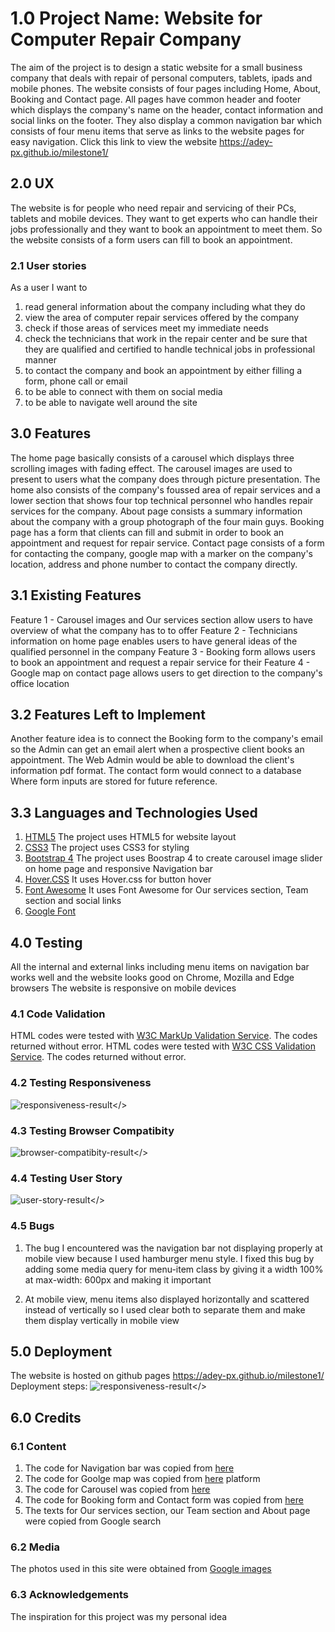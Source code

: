 # 1.0 Project Name: Website for Computer Repair Company
The aim of the project is to design a static website for a small business company that deals with repair of personal computers, 
tablets, ipads and mobile phones. The website consists of four pages including Home, About, Booking and Contact page. All pages 
have common header and footer which displays the company's name on the header, contact information and social links on the footer.
They also display a common navigation bar which consists of four menu items that serve as links to the website pages for easy navigation.
Click this link to view the website https://adey-px.github.io/milestone1/

## 2.0 UX
The website is for people who need repair and servicing of their PCs, tablets and mobile devices. They want to get experts who can handle their 
jobs professionally and they want to book an appointment to meet them. So the website consists of a form users can fill to book an appointment.

### 2.1 User stories
As a user I want to 
1. read general information about the company including what they do
2. view the area of computer repair services offered by the company
3. check if those areas of services meet my immediate needs
4. check the technicians that work in the repair center and be sure that they are 
   qualified and certified to handle technical jobs in professional manner
5. to contact the company and book an appointment by either filling a form, phone call or email
6. to be able to connect with them on social media
7. to be able to navigate well around the site 

 
## 3.0 Features
The home page basically consists of a carousel which displays three scrolling images with fading effect. The carousel images are used to present
to users what the company does through picture presentation. The home also consists of the company's foussed area of repair services and a lower section
that shows four top technical personnel who handles repair services for the company.
About page consists a summary information about the company with a group photograph
of the four main guys. 
Booking page has a form that clients can fill and submit in order to book an appointment and request for repair service. 
Contact page consists of a form for contacting the company, google map with a marker on the company's location, address and phone number to contact the company directly.


## 3.1 Existing Features
Feature 1 - Carousel images and Our services section allow users to have overview of what the company has to to offer
Feature 2 - Technicians information on home page enables users to have general ideas of the qualified personnel in the company
Feature 3 - Booking form allows users to book an appointment and request a repair service for their 
Feature 4 - Google map on contact page allows users to get direction to the company's office location

## 3.2 Features Left to Implement
Another feature idea is to connect the Booking form to the company's email so the Admin can get an email alert when a prospective client books 
an appointment. The Web Admin would be able to download the client's information pdf format. The contact form would connect to a database Where form inputs
are stored for future reference.

## 3.3 Languages and Technologies Used
1. <a href="https://en.wikipedia.org/wiki/HTML">HTML5</a>
   The project uses HTML5 for website layout 
2. <a href="https://en.wikipedia.org/wiki/CSS">CSS3</a>
   The project uses CSS3 for styling
3. <a href="https://getbootstrap.com/">Bootstrap 4</a> 
   The project uses Boostrap 4 to create carousel image slider on home page and responsive Navigation bar 
4. <a href="https://ianlunn.github.io/Hover/">Hover.CSS</a>
   It uses Hover.css for button hover
5. <a href="https://fontawesome.com/">Font Awesome</a> 
   It uses Font Awesome for Our services section, Team section and social links
6. <a href="https://fonts.google.com/">Google Font</a> 

## 4.0  Testing
All the internal and external links including menu items on navigation bar works well and the website looks good on Chrome, Mozilla and Edge browsers
The website is responsive on mobile devices 

### 4.1 Code Validation
HTML codes were tested with <a href="https://validator.w3.org/#validate_by_input">W3C MarkUp Validation Service</a>. The codes returned without error.
HTML codes were tested with <a href="https://jigsaw.w3.org/css-validator/">W3C CSS Validation Service</a>. The codes returned without error.

### 4.2 Testing Responsiveness 
<img src="readm-images/testing-responsiveness.png" alt="responsiveness-result"></>

### 4.3 Testing Browser Compatibity
<img src="readm-images/testing-browser-compatibility.png" alt="browser-compatibity-result"></>

### 4.4 Testing User Story 
<img src="readm-images/testing-user-stories.png" alt="user-story-result"></>

### 4.5 Bugs
1.	The bug I encountered was the navigation bar not displaying properly at mobile view 
because I used hamburger menu style. 
I fixed this bug by adding some media query for menu-item class by giving it a width 100% at
 max-width: 600px and making it important

2.	At mobile view, menu items also displayed horizontally and scattered instead of vertically so I 
used clear both to separate them and make them display vertically in mobile view

## 5.0 Deployment
The website is hosted on github pages https://adey-px.github.io/milestone1/
Deployment steps: <img src="readm-images/deployment.png" alt="responsiveness-result"></>


## 6.0 Credits

### 6.1 Content
1. The code for Navigation bar was copied from  <a href="https://getbootstrap.com/docs/4.5/components/navbar/">here</a> 
2. The code for Goolge map was copied from  <a href="https://developers.google.com/maps/documentation/javascript/adding-a-google-map">here</a> platform 
3. The code for Carousel was copied from <a href="https://getbootstrap.com/docs/4.5/components/carousel/">here</a>  
4. The code for Booking form and Contact form was copied from <a href=" https://getbootstrap.com/docs/4.5/components/forms/">here</a>  
5. The texts for Our services section, our Team section and About page were copied from Google search

### 6.2 Media
The photos used in this site were obtained from <a href="images.google.com">Google images</a>

### 6.3 Acknowledgements
The inspiration for this project was my personal idea
